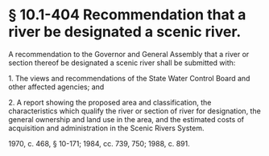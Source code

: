 # § 10.1-404 Recommendation that a river be designated a scenic river.

<p>A recommendation to the Governor and General Assembly that a river or section thereof be designated a scenic river shall be submitted with:</p><p>1. The views and recommendations of the State Water Control Board and other affected agencies; and</p><p>2. A report showing the proposed area and classification, the characteristics which qualify the river or section of river for designation, the general ownership and land use in the area, and the estimated costs of acquisition and administration in the Scenic Rivers System.</p><p>1970, c. 468, § 10-171; 1984, cc. 739, 750; 1988, c. 891.</p>